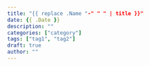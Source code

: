 ```yaml
---
title: "{{ replace .Name "-" " " | title }}"
date: {{ .Date }}
description: ""
categories: ["category"]
tags: ["tag1", "tag2"]
draft: true
author: ""
---
```


